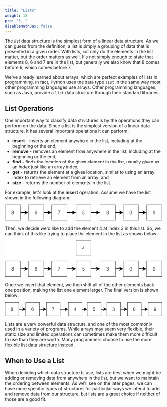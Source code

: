 ```yaml
---
title: "Lists"
weight: 15
pre: "3. "
disableMathJax: false
---
```

The _list_ data structure is the simplest form of a linear data structure. As we can guess from the definition, a list is simply a grouping of data that is presented in a given order. With lists, not only do the elements in the list matter, but the order matters as well. It's not simply enough to state that elements $8$, $6$ and $7$ are in the list, but generally we also know that $8$ comes before $6$, which comes before $7$.

We've already learned about arrays, which are perfect examples of lists in programming. In fact, Python uses the data type `list` in the same way most other programming languages use arrays. Other programming languages, such as Java, provide a `list` data structure through their standard libraries.

## List Operations

One important way to classify data structures is by the operations they can perform on the data. Since a list is the simplest version of a linear data structure, it has several important operations it can perform:

* **insert** - inserts an element anywhere in the list, including at the beginning or the end;
* **remove** - removes an element from anywhere in the list, including at the beginning or the end;
* **find** - finds the location of the given element in the list, usually given as an _index_ just like an array index;
* **get** - returns the element at a given location, similar to using an array index to retrieve an element from an array; and
* **size** - returns the number of elements in the list.

For example, let's look at the **insert** operation. Assume we have the list shown in the following diagram:

![List Data Structure](/images/4/4.2.list.png)

Then, we decide we'd like to add the element $4$ at index $3$ in this list. So, we can think of this like trying to place the element in the list as shown below:

![List Before Insert](/images/4/4.3.before.png)

Once we insert that element, we then shift all of the other elements back one position, making the list one element larger. The final version is shown below:

![List After Insert](/images/4/4.3.after.png)

Lists are a very powerful data structure, and one of the most commonly used in a variety of programs. While arrays may seem very flexible, their static size and limited operations can sometimes make them more difficult to use than they are worth. Many programmers choose to use the more flexible list data structure instead. 

## When to Use a List

When deciding which data structure to use, lists are best when we might be adding or removing data from anywhere in the list, but we want to maintain the ordering between elements. As we'll see on the later pages, we can have more specific types of structures for particular ways we intend to add and remove data from our structure, but lists are a great choice if neither of those are a good fit.
